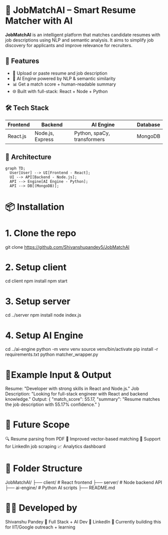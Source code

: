 # 💼 JobMatchAI – Smart Resume Matcher with AI

**JobMatchAI** is an intelligent platform that matches candidate resumes with job descriptions using NLP and semantic analysis. It aims to simplify job discovery for applicants and improve relevance for recruiters.

## 🚀 Features

- 📄 Upload or paste resume and job description
- 🧠 AI Engine powered by NLP & semantic similarity
- 📊 Get a match score + human-readable summary
- 🌐 Built with full-stack: React + Node + Python

## 🛠 Tech Stack

| Frontend     | Backend        | AI Engine       | Database |
|--------------|----------------|------------------|----------|
| React.js     | Node.js, Express | Python, spaCy, transformers | MongoDB |

## 🧠 Architecture

```mermaid
graph TD;
  User[User] --> UI[Frontend - React];
  UI --> API[Backend - Node.js];
  API --> Engine[AI Engine - Python];
  API --> DB[(MongoDB)];
```

# 📦 Installation
 # 1. Clone the repo
git clone https://github.com/Shivanshupandey5/JobMatchAI

# 2. Setup client
cd client
npm install
npm start

# 3. Setup server
cd ../server
npm install
node index.js

# 4. Setup AI Engine
cd ../ai-engine
python -m venv venv
source venv/bin/activate
pip install -r requirements.txt
python matcher_wrapper.py


# 🧪Example Input & Output

Resume: "Developer with strong skills in React and Node.js."
Job Description: "Looking for full-stack engineer with React and backend knowledge."
Output: {
  "match_score": 55.17,
  "summary": "Resume matches the job description with 55.17% confidence."
}

# 📌 Future Scope

🔍 Resume parsing from PDF
🎯 Improved vector-based matching
📑 Support for LinkedIn job scraping
📈 Analytics dashboard

# 📁 Folder Structure

JobMatchAI/
├── client/         # React frontend
├── server/         # Node backend API
├── ai-engine/      # Python AI scripts
├── README.md

# 👨‍💻 Developed by

Shivanshu Pandey
💼 Full Stack + AI Dev
🔗 LinkedIn
🧠 Currently building this for IIT/Google outreach + learning
